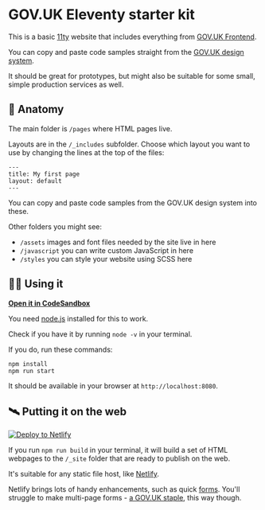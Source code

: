 # GOV.UK Eleventy starter kit

This is a basic [11ty](https://www.11ty.dev/) website that includes everything from [GOV.UK Frontend](https://frontend.design-system.service.gov.uk/#gov-uk-frontend).

You can copy and paste code samples straight from the [GOV.UK design system](https://design-system.service.gov.uk/).

It should be great for prototypes, but might also be suitable for some small, simple production services as well.

## 🧠 Anatomy

The main folder is `/pages` where HTML pages live.

Layouts are in the `/_includes` subfolder. Choose which layout you want to use by changing the lines at the top of the files:

```
---
title: My first page
layout: default
---
```

You can copy and paste code samples from the GOV.UK design system into these.

Other folders you might see:

- `/assets` images and font files needed by the site live in here
- `/javascript` you can write custom JavaScript in here
- `/styles` you can style your website using SCSS here

## 👩‍💻 Using it

**[Open it in CodeSandbox](https://githubbox.com/wearefuturegov/gov-uk-eleventy-kit)**

You need [node.js](https://nodejs.org/en/download/) installed for this to work.

Check if you have it by running `node -v` in your terminal.

If you do, run these commands:

```
npm install
npm run start
```

It should be available in your browser at `http://localhost:8080`.


## 🛰 Putting it on the web

[![Deploy to Netlify](https://www.netlify.com/img/deploy/button.svg)](https://app.netlify.com/start/deploy?repository=github.com/wearefuturegov/gov-uk-eleventy-kit)

If you run `npm run build` in your terminal, it will build a set of HTML webpages to the `/_site` folder that are ready to publish on the web.

It's suitable for any static file host, like [Netlify](https://www.netlify.com/).

Netlify brings lots of handy enhancements, such as quick [forms](https://docs.netlify.com/forms/setup/). You'll struggle to make multi-page forms - [a GOV.UK staple](https://designnotes.blog.gov.uk/2015/07/03/one-thing-per-page/), this way though.
